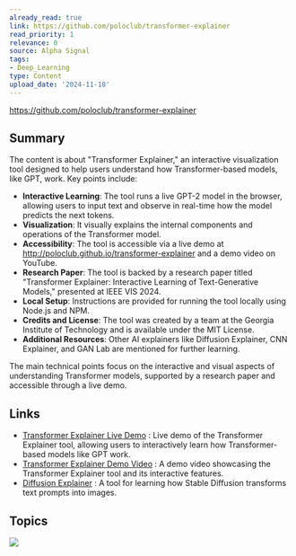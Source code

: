 ```yaml
---
already_read: true
link: https://github.com/poloclub/transformer-explainer
read_priority: 1
relevance: 0
source: Alpha Signal
tags:
- Deep_Learning
type: Content
upload_date: '2024-11-18'
---
```


https://github.com/poloclub/transformer-explainer
## Summary

The content is about "Transformer Explainer," an interactive visualization tool designed to help users understand how Transformer-based models, like GPT, work. Key points include:

- **Interactive Learning**: The tool runs a live GPT-2 model in the browser, allowing users to input text and observe in real-time how the model predicts the next tokens.
- **Visualization**: It visually explains the internal components and operations of the Transformer model.
- **Accessibility**: The tool is accessible via a live demo at http://poloclub.github.io/transformer-explainer and a demo video on YouTube.
- **Research Paper**: The tool is backed by a research paper titled "Transformer Explainer: Interactive Learning of Text-Generative Models," presented at IEEE VIS 2024.
- **Local Setup**: Instructions are provided for running the tool locally using Node.js and NPM.
- **Credits and License**: The tool was created by a team at the Georgia Institute of Technology and is available under the MIT License.
- **Additional Resources**: Other AI explainers like Diffusion Explainer, CNN Explainer, and GAN Lab are mentioned for further learning.

The main technical points focus on the interactive and visual aspects of understanding Transformer models, supported by a research paper and accessible through a live demo.
## Links

- [Transformer Explainer Live Demo](http://poloclub.github.io/transformer-explainer) : Live demo of the Transformer Explainer tool, allowing users to interactively learn how Transformer-based models like GPT work.
- [Transformer Explainer Demo Video](https://youtu.be/TFUc41G2ikY) : A demo video showcasing the Transformer Explainer tool and its interactive features.
- [Diffusion Explainer](https://poloclub.github.io/diffusion-explainer) : A tool for learning how Stable Diffusion transforms text prompts into images.

## Topics

![](topics/Tool/Transformer%20Explainer)